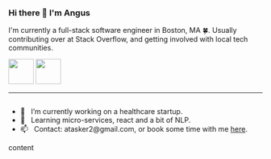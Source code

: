 ### Hi there 👋 I'm Angus

I'm currently a full-stack software engineer in Boston, MA :four_leaf_clover:. Usually contributing over at Stack Overflow, and getting involved with local tech communities.

<a href="https://linkedin.com/in/taskeraj"><img src="https://cdn.iconscout.com/icon/free/png-256/linkedin-42-151143.png" width="50" height="50" /></a>
<a href="https://calendly.com/angus_t"><img src="https://podcastingresources.com/wp-content/uploads/2017/05/calendly-1.png" width="50" height="50" /></a>

---

<div>
  <div style="display: inline-block;">
    <ul>
      <li>🔭&nbsp;&nbsp;&nbsp;I’m currently working on a healthcare startup.</li>
      <li>🌱&nbsp;&nbsp;&nbsp;Learning micro-services, react and a bit of NLP.</li>
      <li>📫&nbsp;&nbsp;&nbsp;Contact: atasker2@gmail.com, or book some time with me <a href="https://calendly.com/angus_t">here</a>.</li>
    </ul>
  </div>
  <div style="display: inline-block;">
    content
  </div>
</div>
